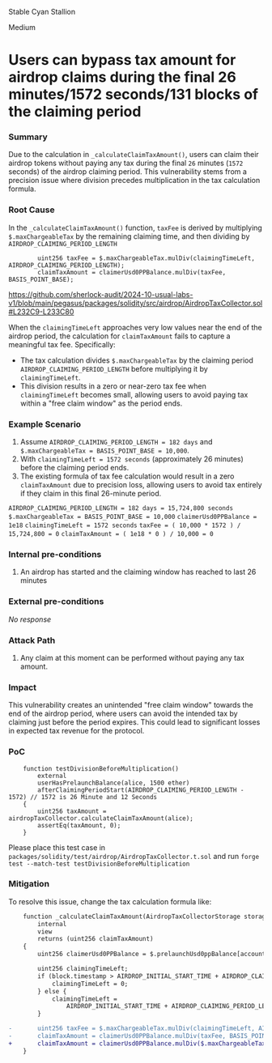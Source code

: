 Stable Cyan Stallion

Medium

# Users can bypass tax amount for airdrop claims during the final 26 minutes/1572 seconds/131 blocks of the claiming period

### Summary

Due to the calculation in `_calculateClaimTaxAmount()`, users can claim their airdrop tokens without paying any tax during the final `26` minutes (`1572` seconds) of the airdrop claiming period. This vulnerability stems from a precision issue where division precedes multiplication in the tax calculation formula.


### Root Cause

In the `_calculateClaimTaxAmount()` function, `taxFee` is derived by multiplying `$.maxChargeableTax` by the remaining claiming time, and then dividing by `AIRDROP_CLAIMING_PERIOD_LENGTH`

```solidity
        uint256 taxFee = $.maxChargeableTax.mulDiv(claimingTimeLeft, AIRDROP_CLAIMING_PERIOD_LENGTH);
        claimTaxAmount = claimerUsd0PPBalance.mulDiv(taxFee, BASIS_POINT_BASE);
```
https://github.com/sherlock-audit/2024-10-usual-labs-v1/blob/main/pegasus/packages/solidity/src/airdrop/AirdropTaxCollector.sol#L232C9-L233C80

When the `claimingTimeLeft` approaches very low values near the end of the airdrop period, the calculation for `claimTaxAmount` fails to capture a meaningful tax fee. Specifically:
- The tax calculation divides `$.maxChargeableTax` by the claiming period `AIRDROP_CLAIMING_PERIOD_LENGTH` before multiplying it by `claimingTimeLeft`.
- This division results in a zero or near-zero tax fee when `claimingTimeLeft` becomes small, allowing users to avoid paying tax within a "free claim window" as the period ends.
  


### Example Scenario

1. Assume `AIRDROP_CLAIMING_PERIOD_LENGTH = 182 days` and `$.maxChargeableTax = BASIS_POINT_BASE = 10,000`.
2. With `claimingTimeLeft = 1572 seconds` (approximately 26 minutes) before the claiming period ends.
3. The existing formula of tax fee calculation would result in a zero `claimTaxAmount` due to precision loss, allowing users to avoid tax entirely if they claim in this final 26-minute period.

`AIRDROP_CLAIMING_PERIOD_LENGTH = 182 days = 15,724,800 seconds`
`$.maxChargeableTax = BASIS_POINT_BASE = 10,000`
`claimerUsd0PPBalance = 1e18`
`claimingTimeLeft = 1572 seconds`
`taxFee = ( 10,000 * 1572 ) / 15,724,800 = 0`
`claimTaxAmount = ( 1e18 * 0 ) / 10,000 = 0`


### Internal pre-conditions

1. An airdrop has started and the claiming window has reached to last 26 minutes

### External pre-conditions

_No response_

### Attack Path

1. Any claim at this moment can be performed without paying any tax amount.

### Impact

This vulnerability creates an unintended "free claim window" towards the end of the airdrop period, where users can avoid the intended tax by claiming just before the period expires. This could lead to significant losses in expected tax revenue for the protocol.


### PoC

```solidity
    function testDivisionBeforeMultiplication()
        external
        userHasPrelaunchBalance(alice, 1500 ether)
        afterClaimingPeriodStart(AIRDROP_CLAIMING_PERIOD_LENGTH - 1572) // 1572 is 26 Minute and 12 Seconds
    {
        uint256 taxAmount = airdropTaxCollector.calculateClaimTaxAmount(alice);
        assertEq(taxAmount, 0);
    }
```

Please place this test case in `packages/solidity/test/airdrop/AirdropTaxCollector.t.sol` and run `forge test --match-test testDivisionBeforeMultiplication`

### Mitigation

To resolve this issue, change the tax calculation formula like:

```diff
    function _calculateClaimTaxAmount(AirdropTaxCollectorStorage storage $, address account)
        internal
        view
        returns (uint256 claimTaxAmount)
    {
        uint256 claimerUsd0PPBalance = $.prelaunchUsd0ppBalance[account];

        uint256 claimingTimeLeft;
        if (block.timestamp > AIRDROP_INITIAL_START_TIME + AIRDROP_CLAIMING_PERIOD_LENGTH) {
            claimingTimeLeft = 0;
        } else {
            claimingTimeLeft =
                AIRDROP_INITIAL_START_TIME + AIRDROP_CLAIMING_PERIOD_LENGTH - block.timestamp;
        }

-       uint256 taxFee = $.maxChargeableTax.mulDiv(claimingTimeLeft, AIRDROP_CLAIMING_PERIOD_LENGTH);
-       claimTaxAmount = claimerUsd0PPBalance.mulDiv(taxFee, BASIS_POINT_BASE);
+       claimTaxAmount = claimerUsd0PPBalance.mulDiv($.maxChargeableTax * claimingTimeLeft, AIRDROP_CLAIMING_PERIOD_LENGTH * BASIS_POINT_BASE);
    }
```